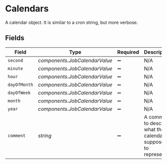 # Calendars

A calendar object. It is similar to a cron string, but more verbose.


## Fields

| Field                                                            | Type                                                             | Required                                                         | Description                                                      |
| ---------------------------------------------------------------- | ---------------------------------------------------------------- | ---------------------------------------------------------------- | ---------------------------------------------------------------- |
| `second`                                                         | *components.JobCalendarValue*                                    | :heavy_minus_sign:                                               | N/A                                                              |
| `minute`                                                         | *components.JobCalendarValue*                                    | :heavy_minus_sign:                                               | N/A                                                              |
| `hour`                                                           | *components.JobCalendarValue*                                    | :heavy_minus_sign:                                               | N/A                                                              |
| `dayOfMonth`                                                     | *components.JobCalendarValue*                                    | :heavy_minus_sign:                                               | N/A                                                              |
| `dayOfWeek`                                                      | *components.JobCalendarValue*                                    | :heavy_minus_sign:                                               | N/A                                                              |
| `month`                                                          | *components.JobCalendarValue*                                    | :heavy_minus_sign:                                               | N/A                                                              |
| `year`                                                           | *components.JobCalendarValue*                                    | :heavy_minus_sign:                                               | N/A                                                              |
| `comment`                                                        | *string*                                                         | :heavy_minus_sign:                                               | A comment to describe what the calendar is supposed to represent |